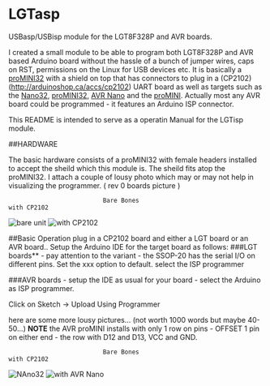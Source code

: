 # LGTasp
USBasp/USBisp module for the LGT8F328P and AVR boards.

I created a small module to be able to program both LGT8F328P and AVR based Arduino board without the hassle of a bunch of jumper wires, caps on RST, permissions on the Linux for USB devices etc.  It is basically a [proMINI32](https://arduinoshop.ca/lgt8f328/promini32) with a shield on top that has connectors to plug in a (CP2102)(http://arduinoshop.ca/accs/cp2102) UART board as well as targets such as the [Nano32](http://arduinoshop.ca/lgt8f328/nano32), [proMINI32](http://arduinoshop.ca/lgt8f328/promini32), [AVR Nano](http://arduinoshop.ca/atmelbased/arduino-nano) and the [proMINI](http://arduinoshop.ca/atmelbased/promini5).  Actually most any AVR board could be programmed - it features an Arduino ISP connector.

This README is intended to serve as a operatin Manual for the LGTisp module.

##HARDWARE

The basic hardware consists of a proMINI32 with female headers installed to accept the sheild which this module is.  The sheild fits atop the proMINI32.    I attach a couple of lousy photo which may or may not help in visualizing the programmer.  ( rev 0 boards picture )

                              Bare Bones                                                with CP2102
   ![bare unit](https://arduinoshop.ca/images/multiISP_0_360.png)      ![with CP2102](https://arduinoshop.ca/images/multiISP_1_360.png)
   
##Basic Operation plug in a CP2102 board and either a LGT board or an AVR board..  Setup the Arduino IDE for the target board as follows:
  ###LGT boards** - pay attention to the variant - the SSOP-20 has the serial I/O on different pins. Set the xxx option to default.
  select the ISP programmer
  
###AVR boards - setup the IDE as usual for your board - select the Arduino as ISP programmer.

Click on    Sketch -> Upload Using Programmer   

here are some more lousy pictures... (not worth 1000 words but maybe 40-50...) **NOTE** the AVR proMINI installs with only 1 row on pins - OFFSET 1 pin on either end - the row with D12 and D13, VCC and GND. 

                              Bare Bones                                                with CP2102
   ![NAno32](https://arduinoshop.ca/images/multiISP_Nano32_360.png)      ![with AVR Nano](https://arduinoshop.ca/images/multiISP_Nano_360.png)
